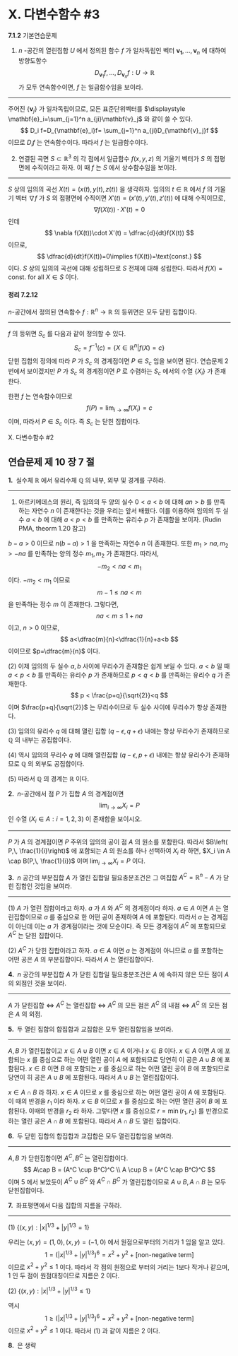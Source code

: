 X. 다변수함수 #3
===



<b>7.1.2</b> 기본연습문제

1. $n$ -공간의 열린집합 $U$ 에서 정의된 함수 $f$ 가 일차독립인 벡터 $\mathbf{v_1},\dots,\,\mathbf{v}_n$ 에 대하여 방향도함수
   $$
   D_{\mathbf{v}_1}f,\ldots,\, D_{\mathbf{v}_n}f : U \to \mathbb{R}
   $$
   가 모두 연속함수이면, $f$ 는 일급함수임을 보이라.

---

주어진 $\{ \mathbf{v}_j\}$  가 일차독립이므로, 모든 표준단위벡터를  $\displaystyle \mathbf{e}_i=\sum_{j=1}^n a_{ji}\mathbf{v}_j$ 와 같이 쓸 수 있다.
$$
D_i f=D_{\mathbf{e}_i}f= \sum_{j=1}^n a_{ji}D_{\mathbf{v}_j}f
$$
이므로 $D_if$ 는 연속함수이다. 따라서 $f$ 는 일급함수이다.



2. 연결된 곡면 $S\subset \mathbb{R}^3$ 의 각 점에서 일급함수 $f(x,\,y,\,z)$ 의 기울기 벡터가 $S$ 의 접평면에 수직이라고 하자. 이 때 $f$ 는 $S$ 에서 상수함수임을 보이라.

---

$S$ 상의 임의의 곡선 $X(t)=(x(t),\,y(t),\,z(t))$ 을 생각하자. 임의의 $t\in \mathbb{R}$ 에서 $f$ 의 기울기 벡터 $\nabla f$ 가 $S$ 의 접평면에 수직이면 $X'(t) = (x'(t),\, y'(t),\,z'(t))$ 에 대해 수직이므로,
$$
\nabla f(X(t))\cdot X'(t)=0
$$
인데 
$$
\nabla f(X(t))\cdot X'(t) = \dfrac{d}{dt}f(X(t))
$$
이므로, 
$$
\dfrac{d}{dt}f(X(t))=0\implies f(X(t))=\text{const.}
$$
이다. $S$ 상의 임의의 곡선에 대해 성립하므로 $S$ 전체에 대해 성립한다. 따라서 $f(X)=\text{const.}$ for all $X\in S$ 이다. 



#### 정리 7.2.12

$n$-공간에서 정의된 연속함수 $f:\mathbb{R}^n \to \mathbb{R}$ 의 등위면은 모두 닫힌 집합이다.

---

$f$ 의 등위면 $S_c$ 를 다음과 같이 정의할 수 있다.
$$
S_c = f^{-1}(c) = \{X\in \mathbb{R}^n| f(X) =c \}
$$
닫힌 집합의 정의에 따라 $P$ 가 $S_c$ 의 경계점이면 $P\in S_c$ 임을 보이면 된다. 연습문제 2번에서 보이겠지만 $P$ 가 $S_c$ 의 경계점이면 $P$ 로 수렴하는 $S_c$ 에서의 수열 $\{X_i\}$ 가 존재한다. 

한편 $f$ 는 연속함수이므로
$$
f(P)=\lim_{i \to \infty}f(X_i)=c
$$
이며, 따라서 $P\in S_c$ 이다. 즉 $S_c$ 는 닫힌 집합이다.

X. 다변수함수 #2

## 연습문제 제 10 장 7 절

<b>1. </b> 실수체 $\mathbb{R}$ 에서 유리수체 $\mathbb{Q}$ 의 내부, 외부 및 경계를 구하라.

---

1) 아르키메데스의 원리, 즉 임의의 두 양의 실수 $0<a<b$ 에 대해 $an>b$ 를 만족하는 자연수 $n$ 이 존재한다는 것을 우리는 앞서 배웠다. 이를 이용하여 임의의 두 실수 $a<b$ 에 대해 $a<p<b$ 를 만족하는 유리수 $p$ 가 존재함을 보이자. (Rudin PMA, theorm 1.20 참고)

$b-a>0$ 이므로 $n(b-a)>1$ 을 만족하는 자연수 $n$ 이 존재한다. 또한 $m_1>na,\, m_2>-na$ 를 만족하는 양의 정수 $m_1,\,m_2$ 가 존재한다. 따라서,
$$
-m_2<na<m_1
$$
이다. $-m_2<m_1$ 이므로 
$$
m-1\le na < m
$$
을 만족하는 정수 $m$ 이 존재한다. 그렇다면,
$$
na<m\le 1+na
$$
이고, $n>0$ 이므로,
$$
a<\dfrac{m}{n}<\dfrac{1}{n}+a<b
$$
이이므로 $p=\dfrac{m}{n}$ 이다. 

(2) 이제 임의의 두 실수 $a,\,b$ 사이에 무리수가 존재함은 쉽게 보일 수 있다. $a<b$ 일 때 $a<p<b$ 를 만족하는 유리수 $p$ 가 존재하므로 $p<q<b$ 를 만족하는 유리수 $q$ 가 존재한다. 
$$
p < \frac{p+q}{\sqrt{2}}<q
$$
이며 $\frac{p+q}{\sqrt{2}}$ 는 무리수이므로 두 실수 사이에 무리수가 항상 존재한다. 



(3) 임의의 유리수 $q$ 에 대해 열린 집합 $(q-\epsilon,\, q+\epsilon)$ 내에는 항상 무리수가 존재하므로 $\mathbb{Q}$ 의 내부는 공집합이다.

(4) 역시 임의의 무리수 $q$ 에 대해 열린집합 ($q-\epsilon,\,p+\epsilon)$ 내에는 항상 유리수가 존재하므로 $\mathbb{Q}$ 의 외부도 공집합이다.

(5) 따라서 $\mathbb{Q}$ 의 경계는 $\mathbb{R}$ 이다. 



<b>2. </b> $n$-공간에서 점 $P$ 가 집합 $A$ 의 경계점이면
$$
\lim_{i \to \infty} X_i = P
$$
인 수열 $(X_i \in A : i=1,\,2,\,3)$ 이 존재함을 보이시오.

----

$P$ 가 $A$ 의 경계점이면 $P$ 주위의 임의의 공이 점 $A$ 의 원소를 포함한다. 따라서 $B\left( P,\, \frac{1}{i}\right)$ 에 포함되는 $A$ 의 원소를 하나 선택하여 $X_i$ 라 하면, $X_i \in A \cap B(P,\, \frac{1}{i})$ 이며 $\displaystyle \lim_{i \to \infty}X_i = P$ 이다.



<b>3. </b> $n$ 공간의 부분집합 $A$ 가 열린 집합일 필요충분조건은 그 여집합 $A^C=\mathbb{R}^n-A$ 가 닫힌 집합인 것임을 보여라.

----

(1) $A$ 가 열린 집합이라고 하자. $a$ 가 $A$ 와 $A^C$ 의 경계점이라 하자. $a\in A$ 이면 $A$ 는 열린집합이므로 $a$ 를 중심으로 한 어떤 공이 존재하여 $A$ 에 포함된다. 따라서 $a$ 는 경계점이 아닌데 이는 $a$ 가 경계점이라는 것에 모순이다.  즉 모든 경계점이 $A^C$ 에 포함되므로 $A^C$ 는 닫힌 집합이다. 

(2) $A^C$ 가 닫힌 집합이라고 하자. $a\in A$ 이면 $a$ 는 경계점이 아니므로 $a$ 를 포함하는 어떤 공은 $A$ 의 부분집합이다. 따라서 $A$ 는 열린집합이다. 



<b>4. </b> $n$ 공간의 부분집합 $A$ 가 닫힌 집합일 필요충분조건은 $A$ 에 속하지 않은 모든 점이 $A$ 의 외점인 것을 보이라.

---

$A$ 가 닫힌집합 $\iff$ $A^C$ 는 열린집합 $\iff$ $A^C$ 의 모든 점은 $A^C$ 의 내점 $\iff$ $A^C$ 의 모든 점은 $A$ 의 외점.



<b>5. </b> 두 열린 집합의 합집합과 교집합은 모두 열린집합임을 보여라.

---

$A,\,B$ 가 열린집합이고 $x\in A\cup B$ 이면 $x\in A$ 이거나 $x\in B$ 이다. $x\in A$ 이면 $A$ 에 포함되는 $x$ 를 중심으로 하는 어떤 열린 공이 $A$ 에 포함되므로 당연히 이 공은 $A \cup B$ 에 포함된다. $x\in B$ 이면 $B$ 에 포함되는 $x$ 를 중심으로 하는 어떤 열린 공이 $B$ 에 포함되므로 당연이 히 공은 $A \cup B$ 에 포함된다. 따라서 $A \cup B$ 는 열린집합이다.

$x\in A \cap B$ 라 하자. $x\in A$ 이므로 $x$ 를 중심으로 하는 어떤 열린 공이 $A$ 에 포함된다. 이 때의 반경을 $r_1$ 이라 하자. $x\in B$ 이므로 $x$ 를 중심으로 하는 어떤 열린 공이 $B$ 에 포함된다. 이때의 반경을 $r_2$ 라 하자. 그렇다면 $x$ 를 중심으로 $r=\min (r_1,\,r_2)$ 를 반경으로 하는 열린 공은 $A \cap B$ 에 포함된다. 따라서 $A \cap B$ 도 열린 집합이다.



<b>6. </b>  두 닫힌 집합의 합집합과 교집합은 모두 열린집합임을 보여라.

---

$A,\,B$ 가 닫힌집합이면 $A^C,\, B^C$ 는 열린집합이다. 
$$
A\cap B = (A^C \cup B^C)^C \\
A \cup B = (A^C \cap B^C)^C
$$
이며 5 에서 보았듯이 $A^C \cup B^C$ 와 $A^C \cap B^C$ 가 열린집합이므로 $A\cup B,\, A\cap B$ 는 모두 닫힌집합이다.



<b>7. </b> 좌표평면에서 다음 집합의 지름을 구하라.

---

(1)  $\left\{(x,\,y) :  |x|^{1/3}+|y|^{1/3}=1\right\}$ 

우리는 $(x,\,y)=(1,\,0),\, (x,\,y)=(-1,\,0)$ 에서 원점으로부터의 거리가 $1$ 임을 알고 있다. 
$$
1=(|x|^{1/3}+|y|^{1/3})^6=x^2+y^2+ [\text{non-negative term}]
$$
이므로 $x^2+y^2\le 1$ 이다. 따라서 각 점의 원점으로 부터의 거리는 1보다 작거나 같으며, $1$ 인 두 점이 원점대칭이므로 지름은 $2$ 이다.

(2)  $\left\{(x,\,y) :  |x|^{1/3}+|y|^{1/3}\le1\right\}$ 

역시
$$
1 \ge (|x|^{1/3}+|y|^{1/3})^6 = x^2+y^2 + [\text{non-negative term}]
$$
이므로 $x^2+y^2\le 1$ 이다. 따라서 (1) 과 같이 지름은 $2$ 이다.



<b>8. </b> 은 생략




